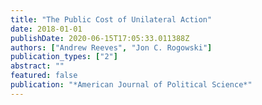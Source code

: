 ```yaml
---
title: "The Public Cost of Unilateral Action"
date: 2018-01-01
publishDate: 2020-06-15T17:05:33.011388Z
authors: ["Andrew Reeves", "Jon C. Rogowski"]
publication_types: ["2"]
abstract: ""
featured: false
publication: "*American Journal of Political Science*"
---
```


